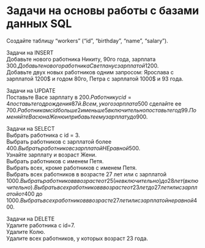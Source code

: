 # Задачи на основы работы с базами данных SQL  

Создайте таблицу “workers” (“id”, “birthday”, “name”, “salary”).  

Задачи на INSERT  
Добавьте нового работника Никиту, 90го года, зарплата 300$.  
Добавьте нового работника Светлану с зарплатой 1200$.  
Добавьте двух новых работников одним запросом: Ярослава с зарплатой 1200$ и годом 80го, Петра с зарплатой 1000$ и 93 года.  

Задачи на UPDATE  
Поставьте Васе зарплату в 200$.  
Работнику с id=4 поставьте год рождения 87й.  
Всем, у кого зарплата 500$ сделайте ее 700$.  
Работникам с id больше 2 и меньше 5 включительно поставьте год 99.  
Поменяйте Васю на Женю и прибавьте ему зарплату до 900$.  


Задачи на SELECT  
Выбрать работника с id = 3.  
Выбрать работников с зарплатой более 400$.  
Выбрать работников с зарплатой НЕ равной 500$.  
Узнайте зарплату и возраст Жени.  
Выбрать работников с именем Петя.  
Выбрать всех, кроме работников с именем Петя.  
Выбрать всех работников в возрасте 27 лет или с зарплатой 1000$.  
Выбрать работников в возрасте от 25 (не включительно) до 28 лет (включительно).  
Выбрать всех работников в возрасте от 23 лет до 27 лет или с зарплатой от 400$ до 1000$.  
Выбрать всех работников в возрасте 27 лет или с зарплатой не равной 400$.  

Задачи на DELETE  
Удалите работника с id=7.  
Удалите Колю.  
Удалите всех работников, у которых возраст 23 года.  
